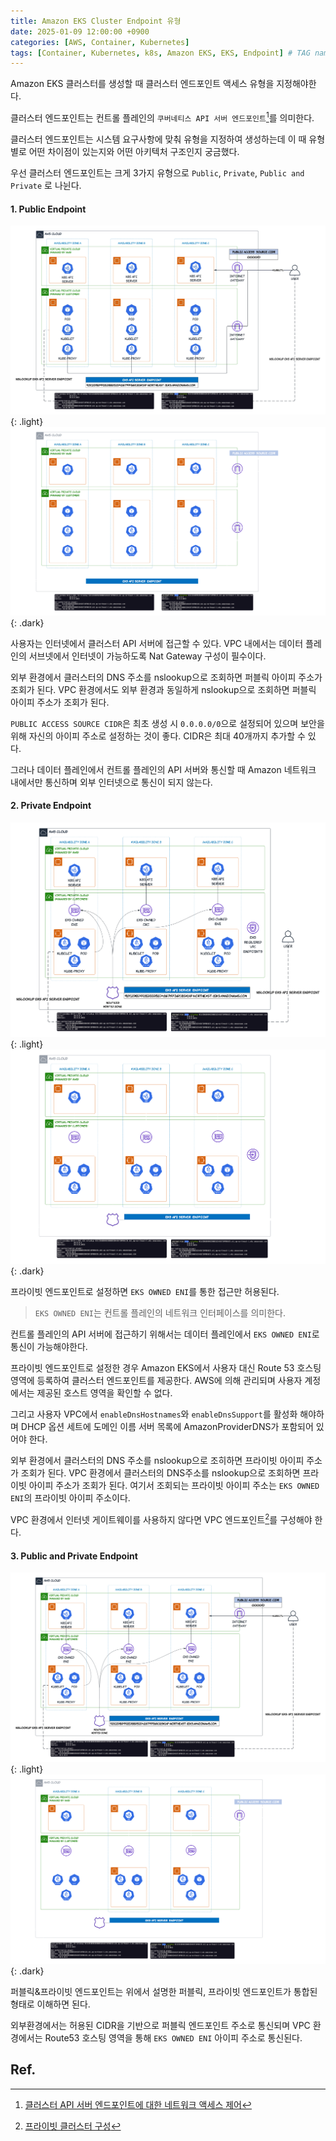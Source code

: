 ```yaml
---
title: Amazon EKS Cluster Endpoint 유형
date: 2025-01-09 12:00:00 +0900
categories: [AWS, Container, Kubernetes]
tags: [Container, Kubernetes, k8s, Amazon EKS, EKS, Endpoint] # TAG names should always be lowercase
---
```


Amazon EKS 클러스터를 생성할 때 클러스터 엔드포인트 액세스 유형을 지정해야한다.

클러스터 엔드포인트는 컨트롤 플레인의 `쿠버네티스 API 서버 엔드포인트`[^1]를 의미한다.

클러스터 엔드포인트는 시스템 요구사항에 맞춰 유형을 지정하여 생성하는데 이 때 유형별로 어떤 차이점이 있는지와 어떤 아키텍처 구조인지 궁금했다.

우선 클러스터 엔드포인트는 크게 3가지 유형으로 `Public`, `Private`, `Public and Private` 로 나뉜다.

#### 1. Public Endpoint

![Light mode only](/assets/img/posts/2025-01-06-Amazon_EKS_Endpoint_Type/public-endpoint.png){: .light}
![Dark mode only](/assets/img/posts/2025-01-06-Amazon_EKS_Endpoint_Type/public-endpoint-dark.png){: .dark}

사용자는 인터넷에서 클러스터 API 서버에 접근할 수 있다.
VPC 내에서는 데이터 플레인의 서브넷에서 인터넷이 가능하도록 Nat Gateway 구성이 필수이다.

외부 환경에서 클러스터의 DNS 주소를 nslookup으로 조회하면 퍼블릭 아이피 주소가 조회가 된다.
VPC 환경에서도 외부 환경과 동일하게 nslookup으로 조회하면 퍼블릭 아이피 주소가 조회가 된다.

`PUBLIC ACCESS SOURCE CIDR`은 최초 생성 시 `0.0.0.0/0`으로 설정되어 있으며 보안을 위해 자신의 아이피 주소로 설정하는 것이 좋다.
CIDR은 최대 40개까지 추가할 수 있다.

그러나 데이터 플레인에서 컨트롤 플레인의 API 서버와 통신할 때 Amazon 네트워크 내에서만 통신하며 외부 인터넷으로 통신이 되지 않는다.

#### 2. Private Endpoint

![Light mode only](/assets/img/posts/2025-01-06-Amazon_EKS_Endpoint_Type/private-endpoint.png){: .light}
![Dark mode only](/assets/img/posts/2025-01-06-Amazon_EKS_Endpoint_Type/private-endpoint-dark.png){: .dark}

프라이빗 엔드포인트로 설정하면 `EKS OWNED ENI`를 통한 접근만 허용된다.

> `EKS OWNED ENI`는 컨트롤 플레인의 네트워크 인터페이스를 의미한다.

컨트롤 플레인의 API 서버에 접근하기 위해서는 데이터 플레인에서 `EKS OWNED ENI`로 통신이 가능해야한다.

프라이빗 엔드포인트로 설정한 경우 Amazon EKS에서 사용자 대신 Route 53 호스팅 영역에 등록하여 클러스터 엔드포인트를 제공한다.
AWS에 의해 관리되며 사용자 계정에서는 제공된 호스트 영역을 확인할 수 없다.

그리고 사용자 VPC에서 `enableDnsHostnames`와 `enableDnsSupport`를 활성화 해야하며 DHCP 옵션 세트에 도메인 이름 서버 목록에 AmazonProviderDNS가 포함되어 있어야 한다.

외부 환경에서 클러스터의 DNS 주소를 nslookup으로 조히하면 프라이빗 아이피 주소가 조회가 된다.
VPC 환경에서 클러스터의 DNS주소를 nslookup으로 조회하면 프라이빗 아이피 주소가 조회가 된다.
여기서 조회되는 프라이빗 아이피 주소는 `EKS OWNED ENI`의 프라이빗 아이피 주소이다.

VPC 환경에서 인터넷 게이트웨이를 사용하지 않다면 VPC 엔드포인트[^2]를 구성해야 한다.

#### 3. Public and Private Endpoint

![Light mode only](/assets/img/posts/2025-01-06-Amazon_EKS_Endpoint_Type/public-and-private-endpoint.png){: .light}
![Dark mode only](/assets/img/posts/2025-01-06-Amazon_EKS_Endpoint_Type/public-and-private-endpoint-dark.png){: .dark}

퍼블릭&프라이빗 엔드포인트는 위에서 설명한 퍼블릭, 프라이빗 엔드포인트가 통합된 형태로 이해하면 된다.

외부환경에서는 허용된 CIDR을 기반으로 퍼블릭 엔드포인트 주소로 통신되며 VPC 환경에서는 Route53 호스팅 영역을 통해 `EKS OWNED ENI` 아이피 주소로 통신된다.

## Ref.

[^1]: [클러스터 API 서버 엔드포인트에 대한 네트워크 액세스 제어](https://docs.aws.amazon.com/ko_kr/eks/latest/userguide/cluster-endpoint.html)
[^2]: [프라이빗 클러스터 구성](https://docs.aws.amazon.com/ko_kr/eks/latest/userguide/private-clusters.html)
